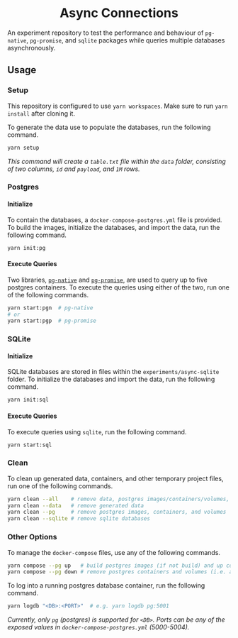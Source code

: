 <h1 align=center>Async Connections</h1>

An experiment repository to test the performance and behaviour of `pg-native`, `pg-promise`, and `sqlite` packages while queries multiple databases asynchronously.

## Usage

### Setup

This repository is configured to use `yarn workspaces`. Make sure to run `yarn install` after cloning it.

To generate the data use to populate the databases, run the following command.

```bash
yarn setup
```

_This command will create a `table.txt` file within the `data` folder, consisting of two columns, `id` and `payload`, and `1M` rows._

### Postgres

#### Initialize

To contain the databases, a `docker-compose-postgres.yml` file is provided. To build the images, initialize the databases, and import the data, run the following command.

```bash
yarn init:pg
```

#### Execute Queries

Two libraries, [`pg-native`](https://github.com/brianc/node-pg-native) and [`pg-promise`](https://github.com/vitaly-t/pg-promise), are used to query up to five postgres containers. To execute the queries using either of the two, run one of the following commands.

```bash
yarn start:pgn  # pg-native
# or
yarn start:pgp  # pg-promise
```

### SQLite

#### Initialize

SQLite databases are stored in files within the `experiments/async-sqlite` folder. To initialize the databases and import the data, run the following command.

```bash
yarn init:sql
```

#### Execute Queries

To execute queries using `sqlite`, run the following command.

```bash
yarn start:sql
```

### Clean

To clean up generated data, containers, and other temporary project files, run one of the following commands.

```bash
yarn clean --all    # remove data, postgres images/containers/volumes, and sqlite databases
yarn clean --data   # remove generated data
yarn clean --pg     # remove postgres images, containers, and volumes
yarn clean --sqlite # remove sqlite databases
```

### Other Options

To manage the `docker-compose` files, use any of the following commands.

```bash
yarn compose --pg up   # build postgres images (if not build) and up containers
yarn compose --pg down # remove postgres containers and volumes (i.e. a soft cleanup)
```

To log into a running postgres database container, run the following command.

```bash
yarn logdb "<DB>:<PORT>"  # e.g. yarn logdb pg:5001
```

_Currently, only `pg` (postgres) is supported for `<DB>`. Ports can be any of the exposed values in `docker-compose-postgres.yml` (5000-5004)._
